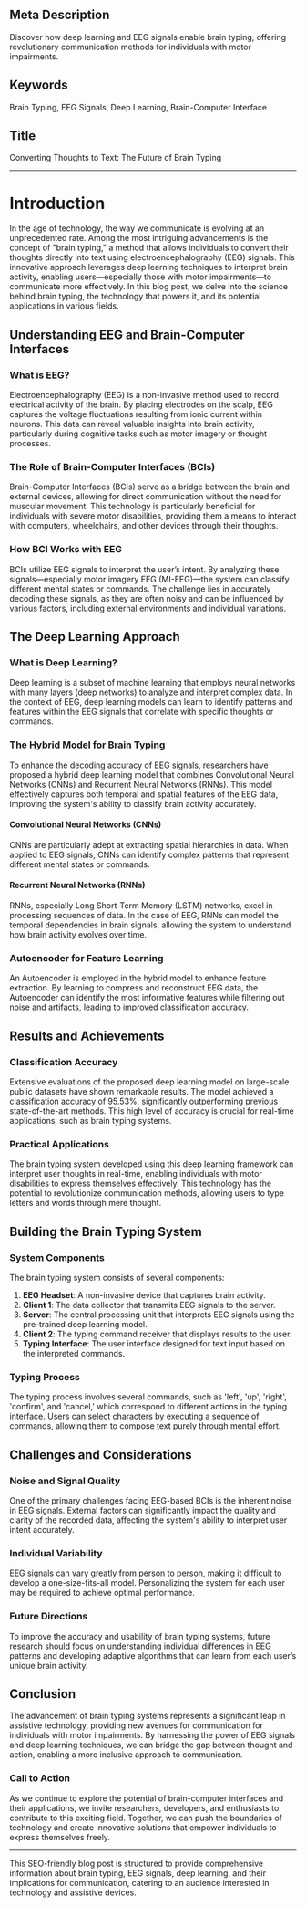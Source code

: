 ## Meta Description
Discover how deep learning and EEG signals enable brain typing, offering revolutionary communication methods for individuals with motor impairments.

## Keywords
Brain Typing, EEG Signals, Deep Learning, Brain-Computer Interface

## Title
Converting Thoughts to Text: The Future of Brain Typing

---

# Introduction

In the age of technology, the way we communicate is evolving at an unprecedented rate. Among the most intriguing advancements is the concept of "brain typing," a method that allows individuals to convert their thoughts directly into text using electroencephalography (EEG) signals. This innovative approach leverages deep learning techniques to interpret brain activity, enabling users—especially those with motor impairments—to communicate more effectively. In this blog post, we delve into the science behind brain typing, the technology that powers it, and its potential applications in various fields.

## Understanding EEG and Brain-Computer Interfaces

### What is EEG?

Electroencephalography (EEG) is a non-invasive method used to record electrical activity of the brain. By placing electrodes on the scalp, EEG captures the voltage fluctuations resulting from ionic current within neurons. This data can reveal valuable insights into brain activity, particularly during cognitive tasks such as motor imagery or thought processes.

### The Role of Brain-Computer Interfaces (BCIs)

Brain-Computer Interfaces (BCIs) serve as a bridge between the brain and external devices, allowing for direct communication without the need for muscular movement. This technology is particularly beneficial for individuals with severe motor disabilities, providing them a means to interact with computers, wheelchairs, and other devices through their thoughts.

### How BCI Works with EEG

BCIs utilize EEG signals to interpret the user’s intent. By analyzing these signals—especially motor imagery EEG (MI-EEG)—the system can classify different mental states or commands. The challenge lies in accurately decoding these signals, as they are often noisy and can be influenced by various factors, including external environments and individual variations.

## The Deep Learning Approach

### What is Deep Learning?

Deep learning is a subset of machine learning that employs neural networks with many layers (deep networks) to analyze and interpret complex data. In the context of EEG, deep learning models can learn to identify patterns and features within the EEG signals that correlate with specific thoughts or commands.

### The Hybrid Model for Brain Typing

To enhance the decoding accuracy of EEG signals, researchers have proposed a hybrid deep learning model that combines Convolutional Neural Networks (CNNs) and Recurrent Neural Networks (RNNs). This model effectively captures both temporal and spatial features of the EEG data, improving the system's ability to classify brain activity accurately.

#### Convolutional Neural Networks (CNNs)

CNNs are particularly adept at extracting spatial hierarchies in data. When applied to EEG signals, CNNs can identify complex patterns that represent different mental states or commands.

#### Recurrent Neural Networks (RNNs)

RNNs, especially Long Short-Term Memory (LSTM) networks, excel in processing sequences of data. In the case of EEG, RNNs can model the temporal dependencies in brain signals, allowing the system to understand how brain activity evolves over time.

### Autoencoder for Feature Learning

An Autoencoder is employed in the hybrid model to enhance feature extraction. By learning to compress and reconstruct EEG data, the Autoencoder can identify the most informative features while filtering out noise and artifacts, leading to improved classification accuracy.

## Results and Achievements

### Classification Accuracy

Extensive evaluations of the proposed deep learning model on large-scale public datasets have shown remarkable results. The model achieved a classification accuracy of 95.53%, significantly outperforming previous state-of-the-art methods. This high level of accuracy is crucial for real-time applications, such as brain typing systems.

### Practical Applications

The brain typing system developed using this deep learning framework can interpret user thoughts in real-time, enabling individuals with motor disabilities to express themselves effectively. This technology has the potential to revolutionize communication methods, allowing users to type letters and words through mere thought.

## Building the Brain Typing System

### System Components

The brain typing system consists of several components:

1. **EEG Headset**: A non-invasive device that captures brain activity.
2. **Client 1**: The data collector that transmits EEG signals to the server.
3. **Server**: The central processing unit that interprets EEG signals using the pre-trained deep learning model.
4. **Client 2**: The typing command receiver that displays results to the user.
5. **Typing Interface**: The user interface designed for text input based on the interpreted commands.

### Typing Process

The typing process involves several commands, such as 'left', 'up', 'right', 'confirm', and 'cancel,' which correspond to different actions in the typing interface. Users can select characters by executing a sequence of commands, allowing them to compose text purely through mental effort.

## Challenges and Considerations

### Noise and Signal Quality

One of the primary challenges facing EEG-based BCIs is the inherent noise in EEG signals. External factors can significantly impact the quality and clarity of the recorded data, affecting the system's ability to interpret user intent accurately.

### Individual Variability

EEG signals can vary greatly from person to person, making it difficult to develop a one-size-fits-all model. Personalizing the system for each user may be required to achieve optimal performance.

### Future Directions

To improve the accuracy and usability of brain typing systems, future research should focus on understanding individual differences in EEG patterns and developing adaptive algorithms that can learn from each user’s unique brain activity.

## Conclusion

The advancement of brain typing systems represents a significant leap in assistive technology, providing new avenues for communication for individuals with motor impairments. By harnessing the power of EEG signals and deep learning techniques, we can bridge the gap between thought and action, enabling a more inclusive approach to communication.

### Call to Action

As we continue to explore the potential of brain-computer interfaces and their applications, we invite researchers, developers, and enthusiasts to contribute to this exciting field. Together, we can push the boundaries of technology and create innovative solutions that empower individuals to express themselves freely.

---

This SEO-friendly blog post is structured to provide comprehensive information about brain typing, EEG signals, deep learning, and their implications for communication, catering to an audience interested in technology and assistive devices.
